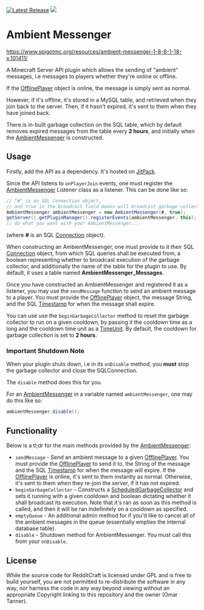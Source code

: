 [![Latest Release](https://img.shields.io/github/release/omarathon/ambient-messenger.svg)](https://github.com/omarathon/ambient-messenger/releases/latest) [![](https://jitpack.io/v/omarathon/ambient-messenger.svg)](https://jitpack.io/#omarathon/ambient-messenger)

# Ambient Messenger

https://www.spigotmc.org/resources/ambient-messenger-1-8-8-1-18-x.101411/

A Minecraft Server API plugin which allows the sending of "ambient" messages, i.e messages to players whether they're online or offline.

If the [OfflinePlayer](https://hub.spigotmc.org/javadocs/bukkit/org/bukkit/OfflinePlayer.html) object is online, the message is simply sent as normal.

However, if it's offline, it's stored in a MySQL table, and retrieved when they join back to the server. Then, if it hasn't expired, it's sent to them when they have joined back.

There is in-built garbage collection on the SQL table, which by default removes expired messages from the table every **2 hours**, and initially when the [AmbientMessenger](src/main/java/dev/omarathon/ambientmessenger/AmbientMessenger.java) is constructed.

## Usage

Firstly, add the API as a dependency. It's hosted on [JitPack](https://jitpack.io/#omarathon/ambient-messenger/).

Since the API listens to ``onPlayerJoin`` events, one must register the [AmbientMessenger](src/main/java/dev/omarathon/ambientmessenger/AmbientMessenger.java) Listener class as a listener. 
This can be done like so:

```java
// "#" is an SQL Connection object,
// and true in the broadcast field means will broadcast garbage collector debug messages
AmbientMessenger ambientMessenger = new AmbientMessenger(#, true);
getServer().getPluginManager().registerEvents(ambientMessenger, this);
// do what you want with your AmbientMessenger...
```

(where **#** is an SQL [Connection](https://docs.oracle.com/javase/7/docs/api/java/sql/Connection.html) object).

When constructing an AmbientMessenger, one must provide to it their SQL [Connection](https://docs.oracle.com/javase/7/docs/api/java/sql/Connection.html) object, from which SQL queries shall be executed from, a boolean representing whether to broadcast execution of the garbage collector, and additionally the name of the table for the plugin to use. By default, it uses a table named **AmbientMessenger_Messages**.

Once you have constructed an AmbientMessenger and registered it as a listener, you may use the ``sendMessage`` function to send an ambient message to a player. You must provide the [OfflinePlayer](https://hub.spigotmc.org/javadocs/bukkit/org/bukkit/OfflinePlayer.html) object, the message String, and the SQL [Timestamp](https://docs.oracle.com/javase/8/docs/api/java/sql/Timestamp.html) for when the message shall expire.

You can use use the ``beginGarbageCollector`` method to reset the garbage collector to run on a given cooldown, by passing it the cooldown time as a long and the cooldown time unit as a [TimeUnit](https://docs.oracle.com/javase/7/docs/api/java/util/concurrent/TimeUnit.html). By default, the cooldown for garbage collection is set to **2 hours**.

### Important Shutdown Note

When your plugin shuts down, i.e in its ``onDisable`` method, you **must** stop the garbage collector and close the SQLConnection.

The ``disable`` method does this for you.

For an [AmbientMessenger](src/main/java/dev/omarathon/ambientmessenger/AmbientMessenger.java) in a variable named ``ambientMessenger``, one may do this like so:

```java
ambientMessenger.disable();
```

## Functionality

Below is a tl;dr for the main methods provided by the [AmbientMessenger](src/main/java/dev/omarathon/ambientmessenger/AmbientMessenger.java):

- ``sendMessage`` - Send an ambient message to a given [OfflinePlayer](https://hub.spigotmc.org/javadocs/bukkit/org/bukkit/OfflinePlayer.html). You must provide the [OfflinePlayer](https://hub.spigotmc.org/javadocs/bukkit/org/bukkit/OfflinePlayer.html) to send it to, the String of the message and the SQL [Timestamp](https://docs.oracle.com/javase/8/docs/api/java/sql/Timestamp.html) for when the message will expire. If the [OfflinePlayer](https://hub.spigotmc.org/javadocs/bukkit/org/bukkit/OfflinePlayer.html) is online, it's sent to them instantly as normal. Otherwise, it's sent to them when they re-join the server, if it has not expired.
- ``beginGarbageCollector`` - Constructs a [ScheduledGarbageCollector](src/main/java/dev/omarathon/ambientmessenger/garbagecollector/ScheduledGarbageCollector.java) and sets it running with a given cooldown and boolean dictating whether it shall broadcast its execution. Note that it's ran as soon as this method is called, and then it will be ran indefinitely on a cooldown as specified.
- ``emptyQueue`` - An additional admin method for if you'd like to cancel all of the ambient messages in the queue (essentially empties the internal database table).
- ``disable`` - Shutdown method for AmbientMessenger. You must call this from your ``onDisable``.

## License

While the source code for RedditCraft is licensed under GPL and is free to build yourself, you are not permitted to re-distribute the software in any way, nor harness the code in any way beyond viewing without an appropriate Copyright linking to this repository and the owner (Omar Tanner).
